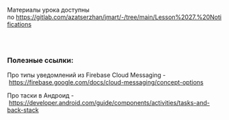 <p>Материалы урока доступны по <a href="https://gitlab.com/azatserzhan/jmart/-/tree/main/Lesson%2027.%20Notifications" rel="noopener noreferrer nofollow">https://gitlab.com/azatserzhan/jmart/-/tree/main/Lesson%2027.%20Notifications</a></p>

<h3> </h3>

<h3>Полезные ссылки:</h3>

<p>Про типы уведомлений из Firebase Cloud Messaging - <a href="https://firebase.google.com/docs/cloud-messaging/concept-options" rel="noopener noreferrer nofollow">https://firebase.google.com/docs/cloud-messaging/concept-options</a></p>

<p>Про таски в Андроид - <a href="https://developer.android.com/guide/components/activities/tasks-and-back-stack" rel="noopener noreferrer nofollow">https://developer.android.com/guide/components/activities/tasks-and-back-stack</a></p>

